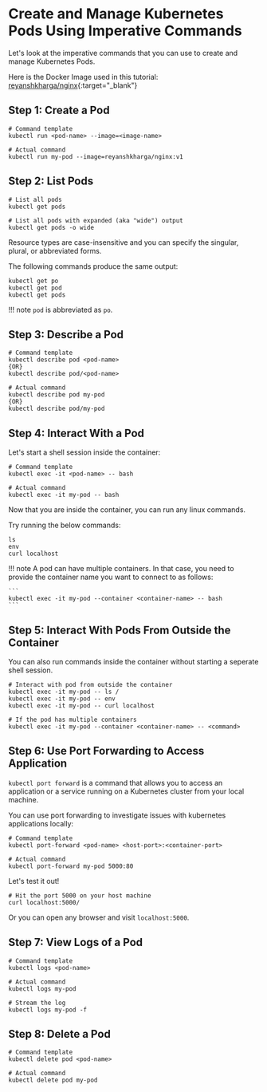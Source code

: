 # Create and Manage Kubernetes Pods Using Imperative Commands

Let's look at the imperative commands that you can use to create and manage Kubernetes Pods.

Here is the Docker Image used in this tutorial: [reyanshkharga/nginx]{:target="_blank"}


## Step 1: Create a Pod

```
# Command template
kubectl run <pod-name> --image=<image-name>

# Actual command
kubectl run my-pod --image=reyanshkharga/nginx:v1
```


## Step 2: List Pods

```
# List all pods
kubectl get pods

# List all pods with expanded (aka "wide") output
kubectl get pods -o wide
```

Resource types are case-insensitive and you can specify the singular, plural, or abbreviated forms.

The following commands produce the same output:

```
kubectl get po 
kubectl get pod
kubectl get pods
```

!!! note
    `pod` is abbreviated as `po`.


## Step 3: Describe a Pod

```
# Command template
kubectl describe pod <pod-name>
{OR}
kubectl describe pod/<pod-name>

# Actual command
kubectl describe pod my-pod
{OR}
kubectl describe pod/my-pod
```


## Step 4: Interact With a Pod

Let's start a shell session inside the container:

```
# Command template
kubectl exec -it <pod-name> -- bash

# Actual command
kubectl exec -it my-pod -- bash
```

Now that you are inside the container, you can run any linux commands.

Try running the below commands:

```
ls
env
curl localhost
```

!!! note
    A pod can have multiple containers. In that case, you need to provide the container name you want to connect to as follows:

    ```
    kubectl exec -it my-pod --container <container-name> -- bash
    ```

## Step 5: Interact With Pods From Outside the Container

You can also run commands inside the container without starting a seperate shell session.

```
# Interact with pod from outside the container
kubectl exec -it my-pod -- ls /
kubectl exec -it my-pod -- env
kubectl exec -it my-pod -- curl localhost

# If the pod has multiple containers
kubectl exec -it my-pod --container <container-name> -- <command>
```


## Step 6: Use Port Forwarding to Access Application

`kubectl port forward` is a command that allows you to access an application or a service running on a Kubernetes cluster from your local machine.

You can use port forwarding to investigate issues with kubernetes applications locally:

```
# Command template
kubectl port-forward <pod-name> <host-port>:<container-port>

# Actual command
kubectl port-forward my-pod 5000:80
```

Let's test it out!

```
# Hit the port 5000 on your host machine
curl localhost:5000/
```

Or you can open any browser and visit `localhost:5000`.


## Step 7: View Logs of a Pod

```
# Command template
kubectl logs <pod-name>

# Actual command
kubectl logs my-pod

# Stream the log
kubectl logs my-pod -f
```

## Step 8: Delete a Pod

```
# Command template
kubectl delete pod <pod-name>

# Actual command
kubectl delete pod my-pod
```

<!-- Hyperlinks -->
[reyanshkharga/nginx]: https://hub.docker.com/r/reyanshkharga/nginx
